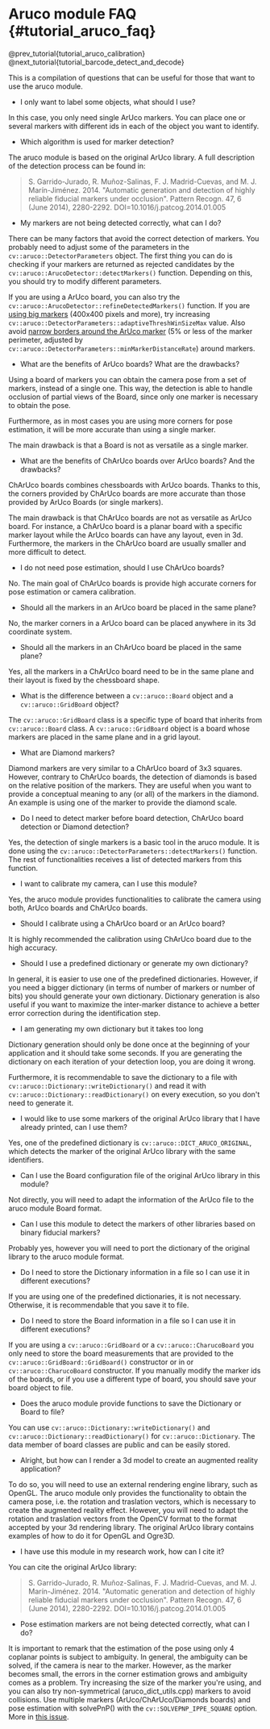 Aruco module FAQ {#tutorial_aruco_faq}
================

@prev_tutorial{tutorial_aruco_calibration}
@next_tutorial{tutorial_barcode_detect_and_decode}

This is a compilation of questions that can be useful for those that want to use the aruco module.

- I only want to label some objects, what should I use?

In this case, you only need single ArUco markers. You can place one or several markers with different
ids in each of the object you want to identify.


- Which algorithm is used for marker detection?

The aruco module is based on the original ArUco library. A full description of the detection process
can be found in:

> S. Garrido-Jurado, R. Muñoz-Salinas, F. J. Madrid-Cuevas, and M. J. Marín-Jiménez. 2014.
> "Automatic generation and detection of highly reliable fiducial markers under occlusion".
> Pattern Recogn. 47, 6 (June 2014), 2280-2292. DOI=10.1016/j.patcog.2014.01.005


- My markers are not being detected correctly, what can I do?

There can be many factors that avoid the correct detection of markers. You probably need to adjust
some of the parameters in the `cv::aruco::DetectorParameters` object. The first thing you can do is
checking if your markers are returned as rejected candidates by the `cv::aruco::ArucoDetector::detectMarkers()`
function. Depending on this, you should try to modify different parameters.

If you are using a ArUco board, you can also try the `cv::aruco::ArucoDetector::refineDetectedMarkers()` function.
If you are [using big markers](https://github.com/opencv/opencv_contrib/issues/2811) (400x400 pixels and more), try
increasing `cv::aruco::DetectorParameters::adaptiveThreshWinSizeMax` value.
Also avoid [narrow borders around the ArUco marker](https://github.com/opencv/opencv_contrib/issues/2492)
(5% or less of the marker perimeter, adjusted by `cv::aruco::DetectorParameters::minMarkerDistanceRate`)
around markers.


- What are the benefits of ArUco boards? What are the drawbacks?

Using a board of markers you can obtain the camera pose from a set of markers, instead of a single one.
This way, the detection is able to handle occlusion of partial views of the Board, since only one
marker is necessary to obtain the pose.

Furthermore, as in most cases you are using more corners for pose estimation, it will be more
accurate than using a single marker.

The main drawback is that a Board is not as versatile as a single marker.



- What are the benefits of ChArUco boards over ArUco boards? And the drawbacks?

ChArUco boards combines chessboards with ArUco boards. Thanks to this, the corners provided by
ChArUco boards are more accurate than those provided by ArUco Boards (or single markers).

The main drawback is that ChArUco boards are not as versatile as ArUco board. For instance,
a ChArUco board is a planar board with a specific marker layout while the ArUco boards can have
any layout, even in 3d. Furthermore, the markers in the ChArUco board are usually smaller and
more difficult to detect.


- I do not need pose estimation, should I use ChArUco boards?

No. The main goal of ChArUco boards is provide high accurate corners for pose estimation or camera
calibration.


- Should all the markers in an ArUco board be placed in the same plane?

No, the marker corners in a ArUco board can be placed anywhere in its 3d coordinate system.


- Should all the markers in an ChArUco board be placed in the same plane?

Yes, all the markers in a ChArUco board need to be in the same plane and their layout is fixed by
the chessboard shape.


- What is the difference between a `cv::aruco::Board` object and a `cv::aruco::GridBoard` object?

The `cv::aruco::GridBoard` class is a specific type of board that inherits from `cv::aruco::Board` class.
A `cv::aruco::GridBoard` object is a board whose markers are placed in the same plane and in a grid layout.


- What are Diamond markers?

Diamond markers are very similar to a ChArUco board of 3x3 squares. However, contrary to ChArUco boards,
the detection of diamonds is based on the relative position of the markers.
They are useful when you want to provide a conceptual meaning to any (or all) of the markers in
the diamond. An example is using one of the marker to provide the diamond scale.


- Do I need to detect marker before board detection, ChArUco board detection or Diamond detection?

Yes, the detection of single markers is a basic tool in the aruco module. It is done using the
`cv::aruco::DetectorParameters::detectMarkers()` function. The rest of functionalities receives
a list of detected markers from this function.


- I want to calibrate my camera, can I use this module?

Yes, the aruco module provides functionalities to calibrate the camera using both, ArUco boards and
ChArUco boards.


- Should I calibrate using a ChArUco board or an ArUco board?

It is highly recommended the calibration using ChArUco board due to the high accuracy.


- Should I use a predefined dictionary or generate my own dictionary?

In general, it is easier to use one of the predefined dictionaries. However, if you need a bigger
dictionary (in terms of number of markers or number of bits) you should generate your own dictionary.
Dictionary generation is also useful if you want to maximize the inter-marker distance to achieve
a better error correction during the identification step.

- I am generating my own dictionary but it takes too long

Dictionary generation should only be done once at the beginning of your application and it should take
some seconds. If you are generating the dictionary on each iteration of your detection loop, you are
doing it wrong.

Furthermore, it is recommendable to save the dictionary to a file with `cv::aruco::Dictionary::writeDictionary()`
and read it with `cv::aruco::Dictionary::readDictionary()` on every execution, so you don't need
to generate it.


- I would like to use some markers of the original ArUco library that I have already printed, can I use them?

Yes, one of the predefined dictionary is `cv::aruco::DICT_ARUCO_ORIGINAL`, which detects the marker
of the original ArUco library with the same identifiers.


- Can I use the Board configuration file of the original ArUco library in this module?

Not directly, you will need to adapt the information of the ArUco file to the aruco module Board format.


- Can I use this module to detect the markers of other libraries based on binary fiducial markers?

Probably yes, however you will need to port the dictionary of the original library to the aruco module format.


- Do I need to store the Dictionary information in a file so I can use it in different executions?

If you are using one of the predefined dictionaries, it is not necessary. Otherwise, it is recommendable
that you save it to file.


- Do I need to store the Board information in a file so I can use it in different executions?

If you are using a `cv::aruco::GridBoard` or a `cv::aruco::CharucoBoard` you only need to store
the board measurements that are provided to the `cv::aruco::GridBoard::GridBoard()` constructor or
in or `cv::aruco::CharucoBoard` constructor. If you manually modify the marker ids of the boards,
or if you use a different type of board, you should save your board object to file.

- Does the aruco module provide functions to save the Dictionary or Board to file?

You can use `cv::aruco::Dictionary::writeDictionary()` and `cv::aruco::Dictionary::readDictionary()`
for `cv::aruco::Dictionary`. The data member of board classes are public and can be easily stored.


- Alright, but how can I render a 3d model to create an augmented reality application?

To do so, you will need to use an external rendering engine library, such as OpenGL. The aruco module
only provides the functionality to obtain the camera pose, i.e. the rotation and traslation vectors,
which is necessary to create the augmented reality effect. However, you will need to adapt the rotation
and traslation vectors from the OpenCV format to the format accepted by your 3d rendering library.
The original ArUco library contains examples of how to do it for OpenGL and Ogre3D.


- I have use this module in my research work, how can I cite it?

You can cite the original ArUco library:

> S. Garrido-Jurado, R. Muñoz-Salinas, F. J. Madrid-Cuevas, and M. J. Marín-Jiménez. 2014.
> "Automatic generation and detection of highly reliable fiducial markers under occlusion".
> Pattern Recogn. 47, 6 (June 2014), 2280-2292. DOI=10.1016/j.patcog.2014.01.005

- Pose estimation markers are not being detected correctly, what can I do?

It is important to remark that the estimation of the pose using only 4 coplanar points is subject to ambiguity.
In general, the ambiguity can be solved, if the camera is near to the marker.
However, as the marker becomes small, the errors in the corner estimation grows and ambiguity comes
as a problem. Try increasing the size of the marker you're using, and you can also try non-symmetrical
(aruco_dict_utils.cpp) markers to avoid collisions. Use multiple markers (ArUco/ChArUco/Diamonds boards)
and pose estimation with solvePnP() with the `cv::SOLVEPNP_IPPE_SQUARE` option.
More in [this issue](https://github.com/opencv/opencv/issues/8813).

